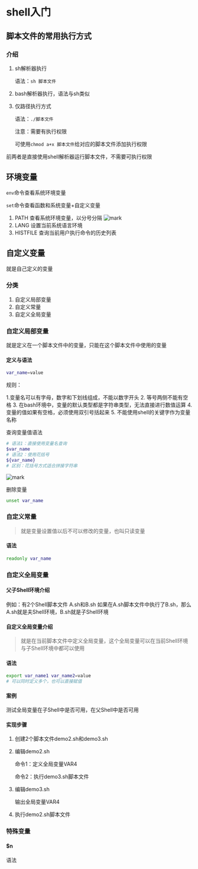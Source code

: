 # shell入门

## 脚本文件的常用执行方式

### 介绍

1. sh解析器执行

   语法：`sh 脚本文件`

2. bash解析器执行，语法与sh类似

3. 仅路径执行方式

   语法：`./脚本文件`

   注意：需要有执行权限

   可使用`chmod a+x 脚本文件`给对应的脚本文件添加执行权限

前两者是直接使用shell解析器运行脚本文件，不需要可执行权限

## 环境变量

`env`命令查看系统环境变量

`set`命令查看函数和系统变量+自定义变量

1. PATH 查看系统环境变量，以分号分隔
![mark](http://img.codelin.xyz/blog/20200920/RdPTgOR1506E.jpg?imageslim)
2. LANG 设置当前系统语言环境
3. HISTFILE 查询当前用户执行命令的历史列表

## 自定义变量
就是自己定义的变量

### 分类
1. 自定义局部变量
2. 自定义常量
3. 自定义全局变量

### 自定义局部变量
就是定义在一个脚本文件中的变量，只能在这个脚本文件中使用的变量

#### 定义与语法
```bash
var_name=value
```

规则：

1.变量名可以有字母，数字和下划线组成，不能以数字开头
2. 等号两侧不能有空格
3. 在bash环境中，变量的默认类型都是字符串类型，无法直接进行数值运算
4. 变量的值如果有空格，必须使用双引号括起来
5. 不能使用shell的关键字作为变量名称 

查询变量值语法
```bash
# 语法1：直接使用变量名查询
$var_name
# 语法2：使用花括号
${var_name}
# 区别：花括号方式适合拼接字符串
```
![mark](http://img.codelin.xyz/blog/20200920/uK3rJTYGyjME.png?imageslim)

删除变量
```bash
unset var_name
```

### 自定义常量
> 就是变量设置值以后不可以修改的变量，也叫只读变量

#### 语法
```bash
readonly var_name
```

### 自定义全局变量

#### 父子Shell环境介绍

例如：有2个Shell脚本文件 A.sh和B.sh
如果在A.sh脚本文件中执行了B.sh，那么A.sh就是夫Shell环境，B.sh就是子Shell环境

#### 自定义全局变量介绍
> 就是在当前脚本文件中定义全局变量，这个全局变量可以在当前Shell环境与子Shell环境中都可以使用

#### 语法
```bash
export var_name1 var_name2=value
# 可以同时定义多个，也可以直接赋值
```

#### 案例
测试全局变量在子Shell中是否可用，在父Shell中是否可用

#### 实现步骤
1. 创建2个脚本文件demo2.sh和demo3.sh
2. 编辑demo2.sh
   
   命令1：定义全局变量VAR4

   命令2：执行demo3.sh脚本文件

3. 编辑demo3.sh

   输出全局变量VAR4

4. 执行demo2.sh脚本文件


### 特殊变量

#### $n

语法

